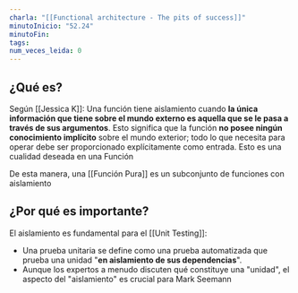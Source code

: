 ```yaml
---
charla: "[[Functional architecture - The pits of success]]"
minutoInicio: "52.24"
minutoFin: 
tags: 
num_veces_leida: 0
---
```

## ¿Qué es?

Según [[Jessica K]]: Una función tiene aislamiento cuando **la única información que tiene sobre el mundo externo es aquella que se le pasa a través de sus argumentos**. Esto significa que la función **no posee ningún conocimiento implícito** sobre el mundo exterior; todo lo que necesita para operar debe ser proporcionado explícitamente como entrada. Esto es una cualidad deseada en una Función

De esta manera, una [[Función Pura]] es un subconjunto de funciones con aislamiento


## ¿Por qué es importante?

El aislamiento es fundamental para el [[Unit Testing]]:

* Una prueba unitaria se define como una prueba automatizada que prueba una unidad "**en aislamiento de sus dependencias**".
* Aunque los expertos a menudo discuten qué constituye una "unidad", el aspecto del "aislamiento" es crucial para Mark Seemann